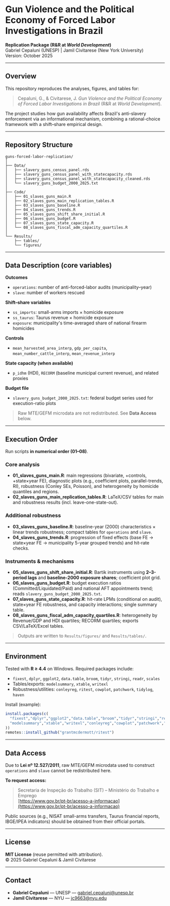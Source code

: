 # Gun Violence and the Political Economy of Forced Labor Investigations in Brazil

**Replication Package (R&R at *World Development*)**  
Gabriel Cepaluni (UNESP) | Jamil Civitarese (New York University)  
Version: October 2025

---

## Overview

This repository reproduces the analyses, figures, and tables for:

> Cepaluni, G., & Civitarese, J. *Gun Violence and the Political Economy of Forced Labor Investigations in Brazil* (R&R at *World Development*).

The project studies how gun availability affects Brazil's anti-slavery enforcement via an informational mechanism, combining a rational-choice framework with a shift–share empirical design.

---

## Repository Structure
```
guns-forced-labor-replication/
│
├── Data/
│   ├── slavery_guns_census_panel.rds
│   ├── slavery_guns_census_panel_with_statecapacity.rds
│   ├── slavery_guns_census_panel_with_statecapacity_cleaned.rds
│   └── slavery_guns_budget_2000_2025.txt
│
├── Code/
│   ├── 01_slaves_guns_main.R
│   ├── 02_slaves_guns_main_replication_tables.R
│   ├── 03_slaves_guns_baseline.R
│   ├── 04_slaves_guns_trends.R
│   ├── 05_slaves_guns_shift_share_initial.R
│   ├── 06_slaves_guns_budget.R
│   ├── 07_slaves_guns_state_capacity.R
│   └── 08_slaves_guns_fiscal_adm_capacity_quartiles.R
│
└── Results/
    ├── tables/
    └── figures/
```

---

## Data Description (core variables)

**Outcomes**
- `operations`: number of anti-forced-labor audits (municipality–year)
- `slave`: number of workers rescued

**Shift–share variables**
- `ss_imports`: small-arms imports × homicide exposure
- `ss_taurus`: Taurus revenue × homicide exposure
- `exposure`: municipality's time-averaged share of national firearm homicides

**Controls**
- `mean_harvested_area_interp`, `gdp_per_capita`, `mean_number_cattle_interp`, `mean_revenue_interp`

**State capacity (when available)**
- `p_idhm` (HDI), `RECORM` (baseline municipal current revenue), and related proxies

**Budget file**
- `slavery_guns_budget_2000_2025.txt`: federal budget series used for execution-ratio plots

> Raw MTE/GEFM microdata are not redistributed. See **Data Access** below.

---

## Execution Order

Run scripts **in numerical order (01–08)**.

### Core analysis
- **01_slaves_guns_main.R**: main regressions (bivariate, +controls, +state×year FE), diagnostic plots (e.g., coefficient plots, parallel-trends, RI), robustness (Conley SEs, Poisson), and heterogeneity by homicide quantiles and regions.
- **02_slaves_guns_main_replication_tables.R**: LaTeX/CSV tables for main and robustness results (incl. leave-one-state-out).

### Additional robustness
- **03_slaves_guns_baseline.R**: baseline-year (2000) characteristics × linear trends robustness; compact tables for `operations` and `slave`.
- **04_slaves_guns_trends.R**: progression of fixed effects (base FE → state×year FE → municipality 5-year grouped trends) and hit-rate checks.

### Instruments & mechanisms
- **05_slaves_guns_shift_share_initial.R**: Bartik instruments using **2–3-period lags** and **baseline-2000 exposure shares**; coefficient plot grid.
- **06_slaves_guns_budget.R**: budget execution ratios (Committed/Liquidated/Paid) and national AFT appointments trend; reads `slavery_guns_budget_2000_2025.txt`.
- **07_slaves_guns_state_capacity.R**: hit-rate LPMs (conditional on audit), state×year FE robustness, and capacity interactions; single summary table.
- **08_slaves_guns_fiscal_adm_capacity_quartiles.R**: heterogeneity by Revenue/GDP and HDI quartiles; RECORM quartiles; exports CSV/LaTeX/Excel tables.

> Outputs are written to `Results/figures/` and `Results/tables/`.

---

## Environment

Tested with **R ≥ 4.4** on Windows. Required packages include:

- `fixest`, `dplyr`, `ggplot2`, `data.table`, `broom`, `tidyr`, `stringi`, `readr`, `scales`
- Tables/exports: `modelsummary`, `xtable`, `writexl`
- Robustness/utilities: `conleyreg`, `ritest`, `cowplot`, `patchwork`, `tidylog`, `haven`

Install (example):
```r
install.packages(c(
  "fixest","dplyr","ggplot2","data.table","broom","tidyr","stringi","readr","scales",
  "modelsummary","xtable","writexl","conleyreg","cowplot","patchwork","tidylog","haven"
))
remotes::install_github("grantmcdermott/ritest")
```

---

## Data Access

Due to **Lei nº 12.527/2011**, raw MTE/GEFM microdata used to construct `operations` and `slave` cannot be redistributed here.

**To request access:**

> Secretaria de Inspeção do Trabalho (SIT) – Ministério do Trabalho e Emprego  
> [https://www.gov.br/pt-br/acesso-a-informacao](https://www.gov.br/pt-br/acesso-a-informacao)

Public sources (e.g., NISAT small-arms transfers, Taurus financial reports, IBGE/IPEA indicators) should be obtained from their official portals.

---

## License

**MIT License** (reuse permitted with attribution).  
© 2025 Gabriel Cepaluni & Jamil Civitarese

---

## Contact

* **Gabriel Cepaluni** — UNESP — [gabriel.cepaluni@unesp.br](mailto:gabriel.cepaluni@unesp.br)
* **Jamil Civitarese** — NYU — [jc9663@nyu.edu](mailto:jc9663@nyu.edu)
